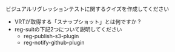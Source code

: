 ビジュアルリグレッションテストに関するクイズを作成してください
- VRTが取得する「スナップショット」とは何ですか？
- reg-suitの下記2つについて説明してください
  - reg-publish-s3-plugin
  - reg-notify-github-plugin